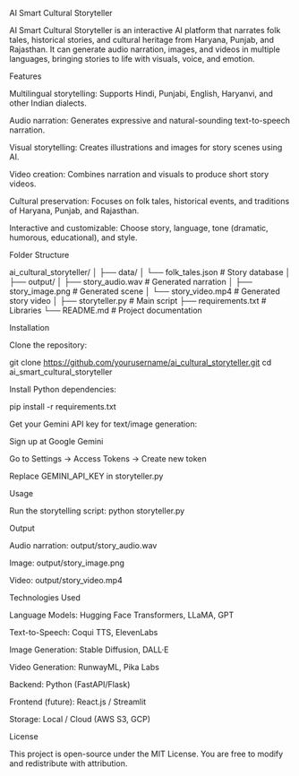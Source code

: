 AI Smart Cultural Storyteller

AI Smart Cultural Storyteller is an interactive AI platform that narrates folk tales, historical stories, and cultural heritage from Haryana, Punjab, and Rajasthan. It can generate audio narration, images, and videos in multiple languages, bringing stories to life with visuals, voice, and emotion.

Features

Multilingual storytelling: Supports Hindi, Punjabi, English, Haryanvi, and other Indian dialects.

Audio narration: Generates expressive and natural-sounding text-to-speech narration.

Visual storytelling: Creates illustrations and images for story scenes using AI.

Video creation: Combines narration and visuals to produce short story videos.

Cultural preservation: Focuses on folk tales, historical events, and traditions of Haryana, Punjab, and Rajasthan.

Interactive and customizable: Choose story, language, tone (dramatic, humorous, educational), and style.

Folder Structure

ai_cultural_storyteller/
│
├── data/
│   └── folk_tales.json        # Story database
│
├── output/
│   ├── story_audio.wav        # Generated narration
│   ├── story_image.png        # Generated scene
│   └── story_video.mp4        # Generated story video
│
├── storyteller.py             # Main script
├── requirements.txt           # Libraries
└── README.md                  # Project documentation

Installation

Clone the repository:

git clone https://github.com/yourusername/ai_cultural_storyteller.git
cd ai_smart_cultural_storyteller

Install Python dependencies:

pip install -r requirements.txt

Get your Gemini API key for text/image generation:

Sign up at Google Gemini

Go to Settings → Access Tokens → Create new token

Replace GEMINI_API_KEY in storyteller.py

Usage

Run the storytelling script: python storyteller.py

Output

Audio narration: output/story_audio.wav

Image: output/story_image.png

Video: output/story_video.mp4 

Technologies Used

Language Models: Hugging Face Transformers, LLaMA, GPT

Text-to-Speech: Coqui TTS, ElevenLabs

Image Generation: Stable Diffusion, DALL·E

Video Generation: RunwayML, Pika Labs

Backend: Python (FastAPI/Flask)

Frontend (future): React.js / Streamlit

Storage: Local / Cloud (AWS S3, GCP)

License

This project is open-source under the MIT License. You are free to modify and redistribute with attribution.
